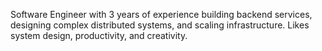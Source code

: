 Software Engineer with 3 years of experience building backend services, designing complex distributed systems, and scaling infrastructure. Likes system design, productivity, and creativity.

<!---
adakeefer/adakeefer is a ✨ special ✨ repository because its `README.md` (this file) appears on your GitHub profile.
You can click the Preview link to take a look at your changes.
--->

